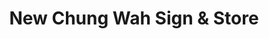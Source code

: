 ---
title: "New Chung Wah Sign & Store"
url: /new-york/new-chung-wah-sign-und-store/
shop: Kunst
---